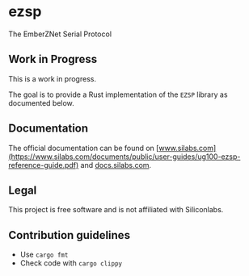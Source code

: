 # ezsp

The EmberZNet Serial Protocol

## Work in Progress

This is a work in progress.

The goal is to provide a Rust implementation of the `EZSP` library as documented below.

## Documentation

The official documentation can be found
on [www.silabs.com](https://www.silabs.com/documents/public/user-guides/ug100-ezsp-reference-guide.pdf)
and [docs.silabs.com](https://docs.silabs.com/zigbee/6.6/em35x/).

## Legal

This project is free software and is not affiliated with Siliconlabs.

## Contribution guidelines

* Use `cargo fmt`
* Check code with `cargo clippy`